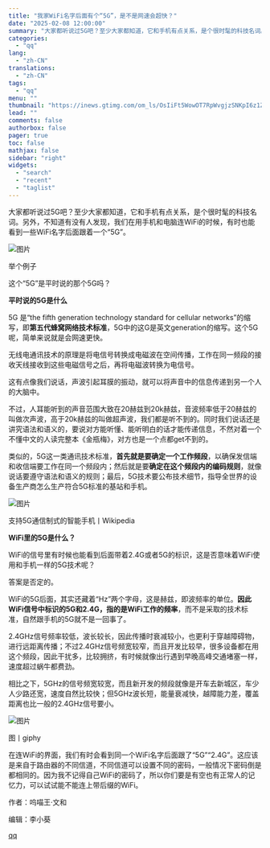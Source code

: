 ```yaml
---
title: "我家WiFi名字后面有个“5G”，是不是网速会超快？"
date: "2025-02-08 12:00:00"
summary: "大家都听说过5G吧？至少大家都知道，它和手机有点关系，是个很时髦的科技名词。另外，不知道有没有人发现..."
categories:
  - "qq"
lang:
  - "zh-CN"
translations:
  - "zh-CN"
tags:
  - "qq"
menu: ""
thumbnail: "https://inews.gtimg.com/om_ls/OsIiFt5WowOT7RpWvgjzSNKpI6z1Z8Kjg_9pVK6JnipJQAA_640360/0"
lead: ""
comments: false
authorbox: false
pager: true
toc: false
mathjax: false
sidebar: "right"
widgets:
  - "search"
  - "recent"
  - "taglist"
---
```


大家都听说过5G吧？至少大家都知道，它和手机有点关系，是个很时髦的科技名词。另外，不知道有没有人发现，我们在用手机和电脑连WiFi的时候，有时也能看到一些WiFi名字后面跟着一个“5G”。

  


![图片](https://inews.gtimg.com/om_bt/Ob1fGfXPV2uEcv5K5gtbuBJut_jXhVYOwCU4qquqRqqzkAA/641)

举个例子

  


这个“5G”是平时说的那个5G吗？

  


**平时说的5G是什么**

  


5G 是“the fifth generation technology standard for cellular networks”的缩写，即**第五代蜂窝网络技术标准**，5G中的这G是英文generation的缩写。这个5G呢，简单来说就是会网速更快。

  


无线电通讯技术的原理是将电信号转换成电磁波在空间传播，工作在同一频段的接收天线接收到这些电磁信号之后，再将电磁波转换为电信号。

  


这有点像我们说话，声波引起耳膜的振动，就可以将声音中的信息传递到另一个人的大脑中。

  


不过，人耳能听到的声音范围大致在20赫兹到20k赫兹，音波频率低于20赫兹的叫做次声波，高于20k赫兹的叫做超声波，我们都是听不到的。同时我们说话还是讲究语法和语义的，要说对方能听懂、能听明白的话才能传递信息，不然对着一个不懂中文的人读完整本《金瓶梅》，对方也是一个点都get不到的。

  


类似的，5G这一类通讯技术标准，**首先就是要确定一个工作频段**，以确保发信端和收信端要工作在同一个频段内；然后就是要**确定在这个频段内的编码规则**，就像说话要遵守语法和语义的规则；最后，5G技术要公布技术细节，指导全世界的设备生产商怎么生产符合5G标准的基站和手机。

  


![图片](https://inews.gtimg.com/om_bt/OtuNzP--XQ1w6tYgwccOWLzlz6P_dJP_6aleII2ikB6b4AA/641)

支持5G通信制式的智能手机丨Wikipedia

  


**WiFi里的5G是什么？**

  


WiFi的信号里有时候也能看到后面带着2.4G或者5G的标识，这是否意味着WiFi使用和手机一样的5G技术呢？

  


答案是否定的。

  


WiFi的5G后面，其实还藏着“Hz”两个字母，这是赫兹，即波频率的单位。**因此WiFi信号中标识的5G和2.4G，指的是WiFi工作的频率**，而不是采取的技术标准，自然跟手机的5G就不是一回事了。

  


2.4GHz信号频率较低，波长较长，因此传播时衰减较小，也更利于穿越障碍物，进行远距离传播；不过2.4GHz信号频宽较窄，而且开发比较早，很多设备都在用这个频段，因此干扰多，比较拥挤，有时候就像出行遇到早晚高峰交通堵塞一样，速度超过蜗牛都费劲。

  


相比之下，5GHz的信号频宽较宽，而且新开发的频段就像是开车去新城区，车少人少路还宽，速度自然比较快；但5GHz波长短，能量衰减快，越障能力差，覆盖距离也比一般的2.4GHz信号要小。

  


![图片](https://inews.gtimg.com/om_bt/G-KOnhfLuUDCPiliueS9gdryb7jXOI2vyEzPHyVp_Qw6sAA/0)

图丨giphy

  


在连WiFi的界面，我们有时会看到同一个WiFi名字后面跟了“5G”“2.4G”。这应该是来自于路由器的不同信道，不同信道可以设置不同的密码，一般情况下密码倒是都相同的。因为我不记得自己WiFi的密码了，所以你们要是有空也有正常人的记忆力，可以试试能不能连上带后缀的WiFi。

  


作者：呜喵王·文和

编辑：李小葵

[qq](https://new.qq.com/rain/a/20250208A03O6H00)
